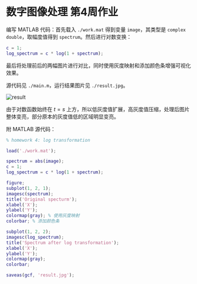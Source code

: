 # 数字图像处理 第4周作业

编写 MATLAB 代码：首先载入 `./work.mat` 得到变量 `image`，其类型是 `complex double`，取幅度值得到 `spectrum`。然后进行对数变换：

```matlab
c = 1;
log_spectrum = c * log(1 + spectrum);
```

最后将处理前后的两幅图片进行对比，同时使用灰度映射和添加颜色条增强可视化效果。

源代码见 `./main.m`，运行结果图片见 `./result.jpg`。

![result](https://cdn.jsdelivr.net/gh/DerrickMarcus/picgo_image/images/result.jpg)

由于对数函数始终在 $t = s$ 上方，所以低灰度值扩展，高灰度值压缩，处理后图片整体变亮，部分原本的灰度值低的区域明显变亮。

附 MATLAB 源代码：

```matlab
% homework 4: log transformation

load('./work.mat');

spectrum = abs(image);
c = 1;
log_spectrum = c * log(1 + spectrum);

figure;
subplot(1, 2, 1);
imagesc(spectrum);
title('Original specturm');
xlabel('X');
ylabel('Y');
colormap(gray); % 使用灰度映射
colorbar; % 添加颜色条

subplot(1, 2, 2);
imagesc(log_spectrum);
title('Spectrum after log transformation');
xlabel('X');
ylabel('Y');
colormap(gray);
colorbar;

saveas(gcf, 'result.jpg');
```
